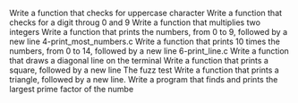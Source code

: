 Write a function that checks for uppercase character
Write a function that checks for a digit throug 0 and 9
Write a function that multiplies two integers
Write a function that prints the numbers, from 0 to 9, followed by a new line
4-print_most_numbers.c
Write a function that prints 10 times the numbers, from 0 to 14, followed by a new line
6-print_line.c
Write a function that draws a diagonal line on the terminal
Write a function that prints a square, followed by a new line
The fuzz test
Write a function that prints a triangle, followed by a new line.
Write a program that finds and prints the largest prime factor of the numbe
